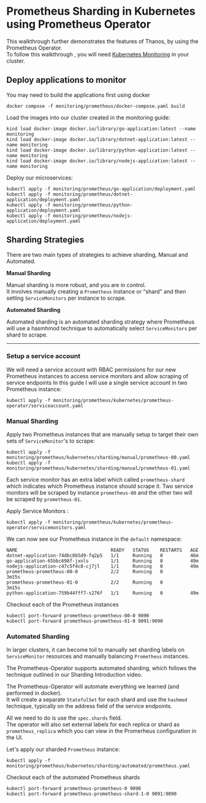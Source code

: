 # Prometheus Sharding in Kubernetes using Prometheus Operator

This walkthrough further demonstrates the features of Thanos, by using the Prometheus Operator. </br>
To follow this walkthrough , you will need [Kubernetes Monitoring](../1.33/README.md) in your cluster.

## Deploy applications to monitor

You may need to build the applications first using docker

```
docker compose -f monitoring/prometheus/docker-compose.yaml build 
```

Load the images into our cluster created in the monitoring guide:

```
kind load docker-image docker.io/library/go-application:latest --name monitoring
kind load docker-image docker.io/library/dotnet-application:latest --name monitoring
kind load docker-image docker.io/library/python-application:latest --name monitoring
kind load docker-image docker.io/library/nodejs-application:latest --name monitoring
```

Deploy our microservices: 

```
kubectl apply -f monitoring/prometheus/go-application/deployment.yaml
kubectl apply -f monitoring/prometheus/dotnet-application/deployment.yaml
kubectl apply -f monitoring/prometheus/python-application/deployment.yaml
kubectl apply -f monitoring/prometheus/nodejs-application/deployment.yaml
```

## Sharding Strategies

There are two main types of strategies to achieve sharding, Manual and Automated. </br>

**Manual Sharding**

Manual sharding is more robust, and you are in control. </br>
It involves manually creating a `Prometheus` instance or "shard" and then setting `ServiceMonitors` per instance to scrape.  

**Automated Sharding**

Automated sharding is an automated sharding strategy where Prometheus will use a hasmhmod technique to automatically select `ServiceMonitors` per shard to scrape. 

--- 

### Setup a service account

We will need a service account with RBAC permissions for our new Prometheus instances to access service monitors and allow scraping of service endpoints
In this guide I will use a single service account in two Prometheus instance:

```
kubectl apply -f monitoring/prometheus/kubernetes/prometheus-operator/serviceaccount.yaml
```

### Manual Sharding 

Apply two Prometheus instances that are manually setup to target their own sets of `ServiceMonitor`'s to scrape:

```
kubectl apply -f monitoring/prometheus/kubernetes/sharding/manual/prometheus-00.yaml
kubectl apply -f monitoring/prometheus/kubernetes/sharding/manual/prometheus-01.yaml
```

Each service monitor has an extra label which called `prometheus-shard` which indicates which Prometheus instance should scrape it. 
Two service monitors will be scraped by instance `prometheus-00` and the other two will be scraped by `prometheus-01`. </br>


Apply Service Monitors : 

```
kubectl apply -f monitoring/prometheus/kubernetes/prometheus-operator/servicemonitors.yaml
```


We can now see our Prometheus instance in the `default` namespace:

```
NAME                                  READY   STATUS    RESTARTS   AGE
dotnet-application-74dbc8b5d9-fq2p5   1/1     Running   0          46m
go-application-65bbc698f-jxnls        1/1     Running   0          49m
nodejs-application-c47c5f4c8-cj7jl    1/1     Running   0          49m
prometheus-prometheus-00-0            2/2     Running   0          3m15s
prometheus-prometheus-01-0            2/2     Running   0          3m15s
python-application-759b44fff7-s276f   1/1     Running   0          49m
```

Checkout each of the Prometheus instances

```
kubectl port-forward prometheus-prometheus-00-0 9090
kubectl port-forward prometheus-prometheus-01-0 9091:9090
```

### Automated Sharding 

In larger clusters, it can become toil to manually set sharding labels on `ServiceMonitor` resources and manually balancing `Prometheus` instances. 

The Prometheus-Operator supports automated sharding, which follows the technique outlined in our Sharding Introduction video. </br>

The Prometheus-Operator will automate everything we learned (and performed in docker). </br>
It will create a separate `StatefulSet` for each shard and use the `hashmod` technique, typically on the address field of the service endpoints. 

All we need to do is use the `spec.shards` field. </br>
The operator will also set external labels for each replica or shard as `prometheus_replica` which you can view in the Promerheus configuration in the UI. </br>

Let's apply our sharded `Prometheus` instance:

```
kubectl apply -f monitoring/prometheus/kubernetes/sharding/automated/prometheus.yaml
```

Checkout each of the automated Prometheus shards

```
kubectl port-forward prometheus-prometheus-0 9090
kubectl port-forward prometheus-prometheus-shard-1-0 9091:9090
```